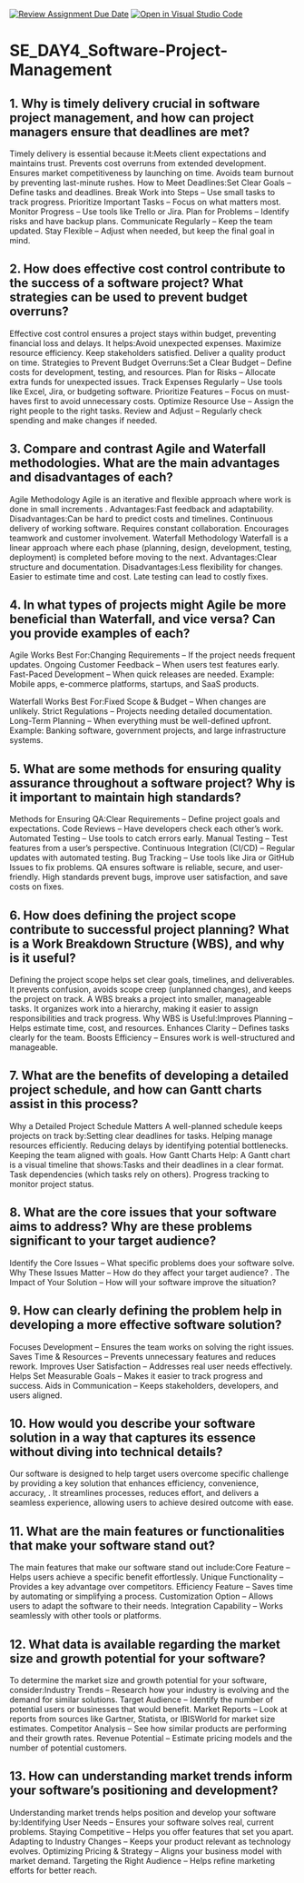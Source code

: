 [![Review Assignment Due Date](https://classroom.github.com/assets/deadline-readme-button-22041afd0340ce965d47ae6ef1cefeee28c7c493a6346c4f15d667ab976d596c.svg)](https://classroom.github.com/a/9pw6JKcu)
[![Open in Visual Studio Code](https://classroom.github.com/assets/open-in-vscode-2e0aaae1b6195c2367325f4f02e2d04e9abb55f0b24a779b69b11b9e10269abc.svg)](https://classroom.github.com/online_ide?assignment_repo_id=18421589&assignment_repo_type=AssignmentRepo)
# SE_DAY4_Software-Project-Management
## 1. Why is timely delivery crucial in software project management, and how can project managers ensure that deadlines are met?
Timely delivery is essential because it:Meets client expectations and maintains trust.
                                        Prevents cost overruns from extended development.
                                        Ensures market competitiveness by launching on time.
                                        Avoids team burnout by preventing last-minute rushes.
How to Meet Deadlines:Set Clear Goals – Define tasks and deadlines.
                      Break Work into Steps – Use small tasks to track progress.
                      Prioritize Important Tasks – Focus on what matters most.
                      Monitor Progress – Use tools like Trello or Jira.
                      Plan for Problems – Identify risks and have backup plans.
                      Communicate Regularly – Keep the team updated.
                      Stay Flexible – Adjust when needed, but keep the final goal in mind.                                        
## 2. How does effective cost control contribute to the success of a software project? What strategies can be used to prevent budget overruns?
Effective cost control ensures a project stays within budget, preventing financial loss and delays. It helps:Avoid unexpected expenses.
                                                                                                             Maximize resource efficiency.
                                                                                                             Keep stakeholders satisfied.
                                                                                                             Deliver a quality product on time.
Strategies to Prevent Budget Overruns:Set a Clear Budget – Define costs for development, testing, and resources.
                                      Plan for Risks – Allocate extra funds for unexpected issues.
                                      Track Expenses Regularly – Use tools like Excel, Jira, or budgeting software.
                                      Prioritize Features – Focus on must-haves first to avoid unnecessary costs.
                                      Optimize Resource Use – Assign the right people to the right tasks.
                                       Review and Adjust – Regularly check spending and make changes if needed.                                                                                                      
## 3. Compare and contrast Agile and Waterfall methodologies. What are the main advantages and disadvantages of each?
Agile Methodology
Agile is an iterative and flexible approach where work is done in small increments .
Advantages:Fast feedback and adaptability.                              Disadvantages:Can be hard to predict costs and timelines.
           Continuous delivery of working software.                                   Requires constant collaboration.
           Encourages teamwork and customer involvement.
Waterfall Methodology
Waterfall is a linear approach where each phase (planning, design, development, testing, deployment) is completed before moving to the next.
Advantages:Clear structure and documentation.                 Disadvantages:Less flexibility for changes.
           Easier to estimate time and cost.                                Late testing can lead to costly fixes.           
## 4. In what types of projects might Agile be more beneficial than Waterfall, and vice versa? Can you provide examples of each?
Agile Works Best For:Changing Requirements – If the project needs frequent updates.
                    Ongoing Customer Feedback – When users test features early.
                    Fast-Paced Development – When quick releases are needed.
 Example: Mobile apps, e-commerce platforms, startups, and SaaS products.

Waterfall Works Best For:Fixed Scope & Budget – When changes are unlikely.
                        Strict Regulations – Projects needing detailed documentation.
                        Long-Term Planning – When everything must be well-defined upfront.
Example: Banking software, government projects, and large infrastructure systems.
## 5. What are some methods for ensuring quality assurance throughout a software project? Why is it important to maintain high standards?
Methods for Ensuring QA:Clear Requirements – Define project goals and expectations.
                        Code Reviews – Have developers check each other’s work.
                        Automated Testing – Use tools to catch errors early.
                        Manual Testing – Test features from a user’s perspective.
                        Continuous Integration (CI/CD) – Regular updates with automated testing.
                        Bug Tracking – Use tools like Jira or GitHub Issues to fix problems.
QA ensures software is reliable, secure, and user-friendly. High standards prevent bugs, improve user satisfaction, and save costs on fixes.
## 6. How does defining the project scope contribute to successful project planning? What is a Work Breakdown Structure (WBS), and why is it useful?
Defining the project scope helps set clear goals, timelines, and deliverables. It prevents confusion, avoids scope creep (unplanned changes), and keeps the project on track.
A WBS breaks a project into smaller, manageable tasks. It organizes work into a hierarchy, making it easier to assign responsibilities and track progress.
Why WBS is Useful:Improves Planning – Helps estimate time, cost, and resources.
                  Enhances Clarity – Defines tasks clearly for the team.
                  Boosts Efficiency – Ensures work is well-structured and manageable.
## 7. What are the benefits of developing a detailed project schedule, and how can Gantt charts assist in this process?
Why a Detailed Project Schedule Matters
A well-planned schedule keeps projects on track by:Setting clear deadlines for tasks.
                                                   Helping manage resources efficiently.
                                                   Reducing delays by identifying potential bottlenecks.
                                                   Keeping the team aligned with goals.
How Gantt Charts Help:
A Gantt chart is a visual timeline that shows:Tasks and their deadlines in a clear format.
                                              Task dependencies (which tasks rely on others).
                                              Progress tracking to monitor project status.
## 8. What are the core issues that your software aims to address? Why are these problems significant to your target audience?
Identify the Core Issues – What specific problems does your software solve.
Why These Issues Matter – How do they affect your target audience? .
The Impact of Your Solution – How will your software improve the situation? 
## 9. How can clearly defining the problem help in developing a more effective software solution?
Focuses Development – Ensures the team works on solving the right issues.
Saves Time & Resources – Prevents unnecessary features and reduces rework.
Improves User Satisfaction – Addresses real user needs effectively.
Helps Set Measurable Goals – Makes it easier to track progress and success.
Aids in Communication – Keeps stakeholders, developers, and users aligned.
## 10. How would you describe your software solution in a way that captures its essence without diving into technical details?
Our software is designed to help target users overcome specific challenge by providing a key solution that enhances efficiency, convenience, accuracy, . It streamlines processes, reduces effort, and delivers a seamless experience, allowing users to achieve desired outcome with ease.
## 11. What are the main features or functionalities that make your software stand out?
The main features that make our software stand out include:Core Feature – Helps users achieve a specific benefit effortlessly.
                                                           Unique Functionality – Provides a key advantage over competitors.
                                                          Efficiency Feature – Saves time by automating or simplifying a process.
                                                          Customization Option – Allows users to adapt the software to their needs.
                                                          Integration Capability – Works seamlessly with other tools or platforms.
## 12. What data is available regarding the market size and growth potential for your software?
To determine the market size and growth potential for your software, consider:Industry Trends – Research how your industry is evolving and the demand for similar solutions.
                                                                              Target Audience – Identify the number of potential users or businesses that would benefit.
                                                                              Market Reports – Look at reports from sources like Gartner, Statista, or IBISWorld for market size estimates.
                                                                              Competitor Analysis – See how similar products are performing and their growth rates.
                                                                              Revenue Potential – Estimate pricing models and the number of potential customers.
## 13. How can understanding market trends inform your software’s positioning and development?
Understanding market trends helps position and develop your software by:Identifying User Needs – Ensures your software solves real, current problems.
                                                                        Staying Competitive – Helps you offer features that set you apart.
                                                                        Adapting to Industry Changes – Keeps your product relevant as technology evolves.
                                                                        Optimizing Pricing & Strategy – Aligns your business model with market demand.
                                                                        Targeting the Right Audience – Helps refine marketing efforts for better reach.
